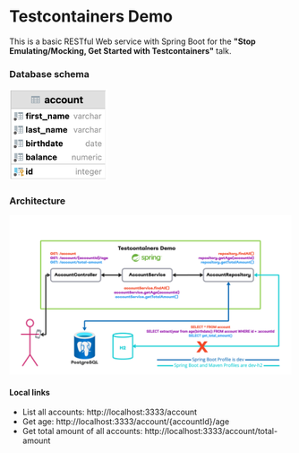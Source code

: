 # Testcontainers Demo

This is a basic RESTful Web service with Spring Boot for the **"Stop Emulating/Mocking, Get Started with
Testcontainers"** talk.

### Database schema

<img src="docs/accountTable.png" style=" width:175px" alt="Account Table">

### Architecture

![Alt text](docs/architecture.png "Architecture")

#### Local links

- List all accounts: http://localhost:3333/account
- Get age: http://localhost:3333/account/{accountId}/age
- Get total amount of all accounts: http://localhost:3333/account/total-amount
